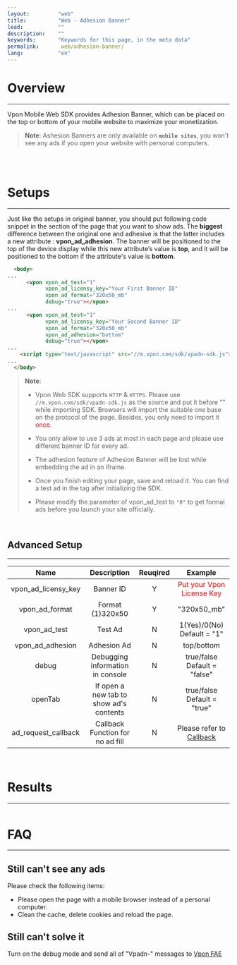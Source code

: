 ```yaml
---
layout:         "web"
title:          "Web - Adhesion Banner"
lead:           ""
description:    ""
keywords:       "Keywords for this page, in the meta data"
permalink:       web/adhesion-banner/
lang:           "en"
---
```


# Overview
---
Vpon Mobile Web SDK provides Adhesion Banner, which can be placed on the top or bottom of your mobile website to maximize your monetization.<br>

> **Note**:
>Ashesion Banners are only available on <strong>`mobile sites`</strong>, you won't see any ads if you open your website with  personal computers.
<br>

<br>

# Setups
---
Just like the setups in original banner, you should put following code snippet in the <body> section of the page that you want to show ads. The <strong>biggest</strong> difference between the original one and adhesive is that the latter includes a new attribute : <strong>vpon_ad_adhesion</strong>. The banner will be positioned to the top of the device display while this new attribute’s value is <strong>top</strong>, and it will be positioned to the bottom if the attribute's value is <strong>bottom</strong>.



```html
  <body>
...
      <vpon vpon_ad_test="1"
            vpon_ad_licensy_key="Your First Banner ID"
            vpon_ad_format="320x50_mb"
            debug="true"></vpon>
...
      <vpon vpon_ad_test="1"
            vpon_ad_licensy_key="Your Second Banner ID"
            vpon_ad_format="320x50_mb"
            vpon_ad_adhesion="bottom"
            debug="true"></vpon>
...
    <script type="text/javascript" src="//m.vpon.com/sdk/vpadn-sdk.js"> </script>
...
  </body>
```

> **Note**:
>
>* Vpon Web SDK supports `HTTP` & `HTTPS`. Please use `//m.vpon.com/sdk/vpadn-sdk.js` as the source and put it before "</body>" while importing SDK. Browsers will import the suitable one base on the protocol of the page. Besides, you only need to import it <font color="red">once</font>.
>
>* You only allow to use 3 ads at most in each page and please use different banner ID for every ad.
>
>* The adhesion feature of Adhesion Banner will be lost while embedding the ad in an iframe.
>
>* Once you finish editing your page, save and reload it. You can find a test ad in the <vpon> tag after initializing the SDK.
>
>* Please modify the parameter of vpon_ad_test to `"0"` to get formal ads before you launch your site officially.

<br>

## Advanced Setup
---

Name                  | Description                              | Reuqired  | Example
:--------------------:|:----------------------------------------:|:----------:|:------------------------:
vpon\_ad\_licensy\_key| Banner ID                                | Y          | <font color="red">Put your Vpon License Key</font>
vpon\_ad\_format      | Format <br>(1)320x50                     | Y          | "320x50\_mb"
vpon\_ad\_test        | Test Ad                                  | N          | 1(Yes)/0(No)<br>Default = "1"
vpon\_ad\_adhesion    | Adhesion Ad                              | N          | top/bottom<br>
debug                 | Debugging information in console         | N          | true/false<br>Default = "false"
openTab               | If open a new tab to show ad's contents  | N          | true/false<br>Default = "true"
ad\_request\_callback | Callback Function for no ad fill         | N          | Please refer to [Callback]

<br>


# Results
---
<img src="{{site.imgurl}}/Adhesion-Banner-1.png" alt="" class="width-300"/>


# FAQ
---

## Still can't see any ads
Please check the following items:

* Please open the page with a mobile browser instead of a personal computer.
* Clean the cache, delete cookies and reload the page.

## Still can't solve it
Turn on the debug mode and send all of  "Vpadn-" messages to [Vpon FAE]

[Callback]: {{site.baseurl}}/web/original-banner/#callback
[Vpon FAE]: mailto:fae@vpon.com
